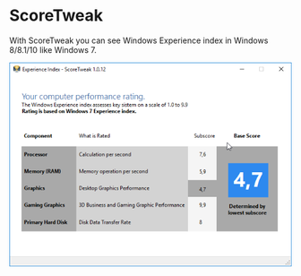 # ScoreTweak
With ScoreTweak you can see Windows Experience index in Windows 8/8.1/10 like Windows 7.
<p align = "center">
<img src = "scoretweak.png">
</p>
